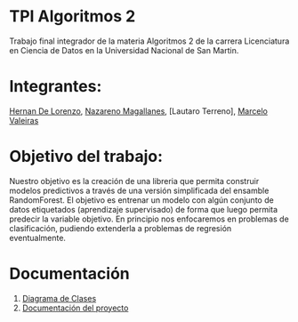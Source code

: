 # TPI Algoritmos 2
Trabajo final integrador de la materia Algoritmos 2 de la carrera Licenciatura en Ciencia de Datos en la Universidad Nacional de San Martin.

# Integrantes:
[Hernan De Lorenzo](https://github.com/hdelorenzo), [Nazareno Magallanes](https://github.com/nazarenomm), [Lautaro Terreno], [Marcelo Valeiras](https://github.com/Chelo78)

# Objetivo del trabajo: 

Nuestro objetivo es la creación de una libreria que permita construir modelos predictivos a través de una versión simplificada del ensamble RandomForest. El objetivo es entrenar un modelo con algún conjunto de datos etiquetados (aprendizaje supervisado) de forma que luego permita predecir la variable objetivo. En principio nos enfocaremos en problemas de clasificación, pudiendo extenderla a problemas de regresión eventualmente.

# Documentación

1. [Diagrama de Clases](./files/Diagrama_clases.pdf)
2. [Documentación del proyecto](./documentacion/_build/html/index.html)

